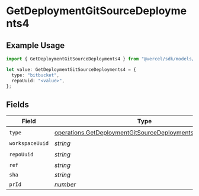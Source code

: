 # GetDeploymentGitSourceDeployments4

## Example Usage

```typescript
import { GetDeploymentGitSourceDeployments4 } from "@vercel/sdk/models/operations/getdeployment.js";

let value: GetDeploymentGitSourceDeployments4 = {
  type: "bitbucket",
  repoUuid: "<value>",
};
```

## Fields

| Field                                                                                                                                | Type                                                                                                                                 | Required                                                                                                                             | Description                                                                                                                          |
| ------------------------------------------------------------------------------------------------------------------------------------ | ------------------------------------------------------------------------------------------------------------------------------------ | ------------------------------------------------------------------------------------------------------------------------------------ | ------------------------------------------------------------------------------------------------------------------------------------ |
| `type`                                                                                                                               | [operations.GetDeploymentGitSourceDeploymentsResponseType](../../models/operations/getdeploymentgitsourcedeploymentsresponsetype.md) | :heavy_check_mark:                                                                                                                   | N/A                                                                                                                                  |
| `workspaceUuid`                                                                                                                      | *string*                                                                                                                             | :heavy_minus_sign:                                                                                                                   | N/A                                                                                                                                  |
| `repoUuid`                                                                                                                           | *string*                                                                                                                             | :heavy_check_mark:                                                                                                                   | N/A                                                                                                                                  |
| `ref`                                                                                                                                | *string*                                                                                                                             | :heavy_minus_sign:                                                                                                                   | N/A                                                                                                                                  |
| `sha`                                                                                                                                | *string*                                                                                                                             | :heavy_minus_sign:                                                                                                                   | N/A                                                                                                                                  |
| `prId`                                                                                                                               | *number*                                                                                                                             | :heavy_minus_sign:                                                                                                                   | N/A                                                                                                                                  |